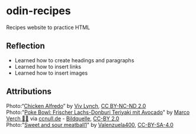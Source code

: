 # odin-recipes
Recipes website to practice HTML
<h2>Reflection</h2>
<ul>
    <li>Learned how to create headings and paragraphs</li>
    <li>Learned how to insert links</li>
    <li>Learned how to insert images</li>
</ul>
<h2>Attributions</h2>
Photo:“<a href="https://www.flickr.com/photos/eskimo_jo/12755552705" title="Chicken Alfredo" target="_blank" rel="noopener noreferrer">Chicken Alfredo</a>” by <a href="https://www.flickr.com/photos/eskimo_jo/" target="_blank" rel="noopener noreferrer">Viv Lynch</a>, <a href="https://creativecommons.org/licenses/by-nc-nd/2.0/deed.en" target="_blank" rel="license noopener noreferrer">CC BY-NC-ND 2.0</a>
<br>
 Photo:"<a href="https://ccnull.de/foto/poke-bowl-frischer-lachs-donburi-teriyaki-mit-avocado/1094516" target="_blank" rel="noopener noreferrer">Poke Bowl: Frischer Lachs-Donburi Teriyaki mit Avocado</a>" by <a href="https://ccnull.de/fotograf/marco-verch-1" target="_blank" rel="noopener noreferrer">Marco Verch 👨‍🍳</a> via <a href="https://ccnull.de" target="_blank" rel="noopener noreferrer">ccnull.de</a> - <a href="https://piwigo.wuestenigel.com/picture?/358/category/11-food_fotografie" target="_blank" rel="noopener noreferrer">Bildquelle</a>, <a href="https://creativecommons.org/licenses/by/2.0/de/" target="_blank" rel="license noopener noreferrer">CC-BY 2.0</a> 
<br>
Photo:"<a href="https://commons.wikimedia.org/wiki/File:Sweet_and_sour_meatball1.jpg#filelinks" target="_blank" rel="noopener noreferrer">Sweet and sour meatball1</a>" by <a href="https://commons.wikimedia.org/wiki/User:Valenzuela400" target="_blank" rel="noopener noreferrer">Valenzuela400</a>, <a href="https://creativecommons.org/licenses/by-sa/4.0/deed.en" target="_blank" rel="license noopener noreferrer">CC-BY-SA-4.0</a>